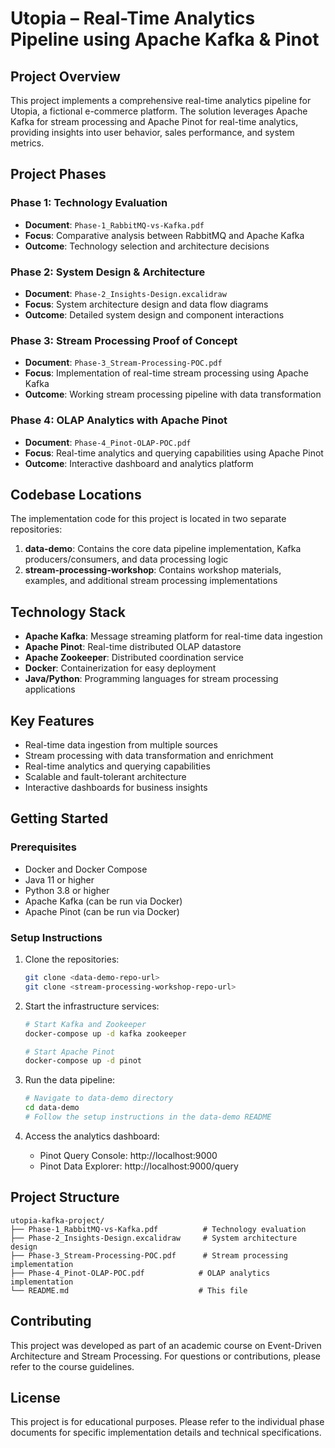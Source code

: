 # Utopia – Real-Time Analytics Pipeline using Apache Kafka & Pinot

## Project Overview

This project implements a comprehensive real-time analytics pipeline for Utopia, a fictional e-commerce platform. The solution leverages Apache Kafka for stream processing and Apache Pinot for real-time analytics, providing insights into user behavior, sales performance, and system metrics.

## Project Phases

### Phase 1: Technology Evaluation
- **Document**: `Phase-1_RabbitMQ-vs-Kafka.pdf`
- **Focus**: Comparative analysis between RabbitMQ and Apache Kafka
- **Outcome**: Technology selection and architecture decisions

### Phase 2: System Design & Architecture
- **Document**: `Phase-2_Insights-Design.excalidraw`
- **Focus**: System architecture design and data flow diagrams
- **Outcome**: Detailed system design and component interactions

### Phase 3: Stream Processing Proof of Concept
- **Document**: `Phase-3_Stream-Processing-POC.pdf`
- **Focus**: Implementation of real-time stream processing using Apache Kafka
- **Outcome**: Working stream processing pipeline with data transformation

### Phase 4: OLAP Analytics with Apache Pinot
- **Document**: `Phase-4_Pinot-OLAP-POC.pdf`
- **Focus**: Real-time analytics and querying capabilities using Apache Pinot
- **Outcome**: Interactive dashboard and analytics platform

## Codebase Locations

The implementation code for this project is located in two separate repositories:

1. **data-demo**: Contains the core data pipeline implementation, Kafka producers/consumers, and data processing logic
2. **stream-processing-workshop**: Contains workshop materials, examples, and additional stream processing implementations

## Technology Stack

- **Apache Kafka**: Message streaming platform for real-time data ingestion
- **Apache Pinot**: Real-time distributed OLAP datastore
- **Apache Zookeeper**: Distributed coordination service
- **Docker**: Containerization for easy deployment
- **Java/Python**: Programming languages for stream processing applications

## Key Features

- Real-time data ingestion from multiple sources
- Stream processing with data transformation and enrichment
- Real-time analytics and querying capabilities
- Scalable and fault-tolerant architecture
- Interactive dashboards for business insights

## Getting Started

### Prerequisites

- Docker and Docker Compose
- Java 11 or higher
- Python 3.8 or higher
- Apache Kafka (can be run via Docker)
- Apache Pinot (can be run via Docker)

### Setup Instructions

1. Clone the repositories:
   ```bash
   git clone <data-demo-repo-url>
   git clone <stream-processing-workshop-repo-url>
   ```

2. Start the infrastructure services:
   ```bash
   # Start Kafka and Zookeeper
   docker-compose up -d kafka zookeeper
   
   # Start Apache Pinot
   docker-compose up -d pinot
   ```

3. Run the data pipeline:
   ```bash
   # Navigate to data-demo directory
   cd data-demo
   # Follow the setup instructions in the data-demo README
   ```

4. Access the analytics dashboard:
   - Pinot Query Console: http://localhost:9000
   - Pinot Data Explorer: http://localhost:9000/query

## Project Structure

```
utopia-kafka-project/
├── Phase-1_RabbitMQ-vs-Kafka.pdf          # Technology evaluation
├── Phase-2_Insights-Design.excalidraw     # System architecture design
├── Phase-3_Stream-Processing-POC.pdf      # Stream processing implementation
├── Phase-4_Pinot-OLAP-POC.pdf            # OLAP analytics implementation
└── README.md                             # This file
```

## Contributing

This project was developed as part of an academic course on Event-Driven Architecture and Stream Processing. For questions or contributions, please refer to the course guidelines.

## License

This project is for educational purposes. Please refer to the individual phase documents for specific implementation details and technical specifications.
